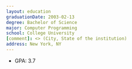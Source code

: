 ```yaml
---
layout: education
graduationDate: 2003-02-13
degree: Bachelor of Science
major: Computer Programming
school: College University
[comment]: <> (City, State of the institution)
address: New York, NY
---
```

<ul>
    <li>GPA: 3.7</li>
</ul>